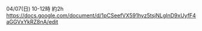
04/07(日) 10-12時 約2h
  https://docs.google.com/document/d/1pCSeefVX591hyz5tsjNLgInD9xUyfF4aGGVxYkRZ8nA/edit

